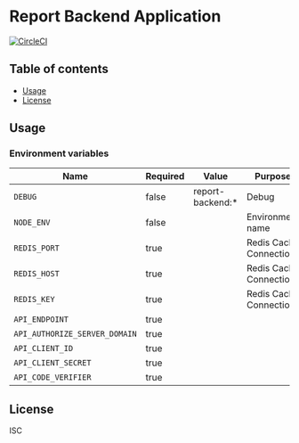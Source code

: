 # Report Backend Application

[![CircleCI](https://circleci.com/gh/toei-jp/report-backend.svg?style=svg)](https://circleci.com/gh/toei-jp/report-backend)

## Table of contents

* [Usage](#usage)
* [License](#license)

## Usage

### Environment variables

| Name                             | Required | Value            | Purpose                      |
| -------------------------------- | -------- | ---------------- | ---------------------------- |
| `DEBUG`                          | false    | report-backend:* | Debug                        |
| `NODE_ENV`                       | false    |                  | Environment name             |
| `REDIS_PORT`                     | true     |                  | Redis Cache Connection       |
| `REDIS_HOST`                     | true     |                  | Redis Cache Connection       |
| `REDIS_KEY`                      | true     |                  | Redis Cache Connection       |
| `API_ENDPOINT`                   | true     |                  |                              |
| `API_AUTHORIZE_SERVER_DOMAIN`    | true     |                  |                              |
| `API_CLIENT_ID`                  | true     |                  |                              |
| `API_CLIENT_SECRET`              | true     |                  |                              |
| `API_CODE_VERIFIER`              | true     |                  |                              |

## License

ISC
